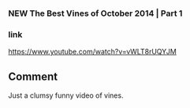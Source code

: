 ### NEW The Best Vines of October 2014 | Part 1

### link

https://www.youtube.com/watch?v=vWLT8rUQYJM

## Comment
Just a clumsy funny video of vines.






